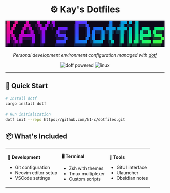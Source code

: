 <div align="center">

# :gear: Kay's Dotfiles

![logo](./assets/logo.png)

<p align="center">
  <em>Personal development environment configuration managed with <a href="https://github.com/k1-c/dotf">dotf</a></em>
</p>

<p align="center">
  <img src="https://img.shields.io/badge/dotf-powered-blue?style=for-the-badge" alt="dotf powered">
  <img src="https://img.shields.io/badge/platform-linux-green?style=for-the-badge" alt="linux">
</p>

</div>

---

## 🚀 Quick Start

```bash
# Install dotf
cargo install dotf

# Run initialization
dotf init --repo https://github.com/k1-c/dotfiles.git
```

## 📦 What's Included

<table>
<tr>
<td>

**🔧 Development**
- Git configuration
- Neovim editor setup
- VSCode settings

</td>
<td>

**🖥️ Terminal**
- Zsh with themes
- Tmux multiplexer
- Custom scripts

</td>
<td>

**🎨 Tools**
- GitUI interface
- Ulauncher
- Obsidian notes

</td>
</tr>
</table>

